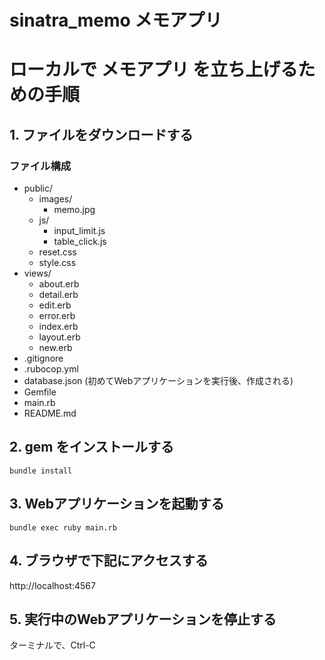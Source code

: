 # sinatra_memo メモアプリ

# ローカルで メモアプリ を立ち上げるための手順

## 1. ファイルをダウンロードする
### ファイル構成
- public/
  - images/
      - memo.jpg
  - js/
      - input_limit.js
      - table_click.js
  - reset.css
  - style.css
- views/
  - about.erb
  - detail.erb
  - edit.erb
  - error.erb
  - index.erb
  - layout.erb
  - new.erb
- .gitignore
- .rubocop.yml
- database.json (初めてWebアプリケーションを実行後、作成される)
- Gemfile
- main.rb
- README.md

## 2. gem をインストールする
`bundle install`

## 3. Webアプリケーションを起動する
`bundle exec ruby main.rb`

## 4. ブラウザで下記にアクセスする
http://localhost:4567

## 5. 実行中のWebアプリケーションを停止する
ターミナルで、Ctrl-C
